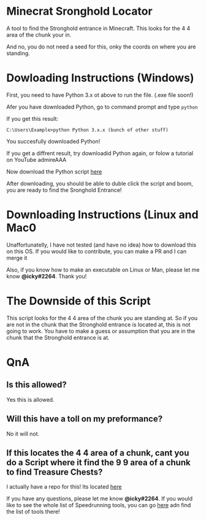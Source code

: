 # Minecrat Sronghold Locator
A tool to find the Stronghold entrance in Minecraft. This looks for the 4 4 area of the chunk your in.

And no, you do not need a seed for this, onky the coords on where you are standing.

# Dowloading Instructions (Windows)
First, you need to have Python 3.x ot above to run the file. (.exe file soon!)

Afer you have downloaded Python, go to command prompt and type `python`

If you get this result:

`
C:\Users\Example>python
Python 3.x.x (bunch of other stuff)
`

You succesfully downloaded Python!

If you get a diffrent result, try downloadid Python again, or folow a tutorial on YouTube admireAAA

Now download the Python script [here]()

After downloading, you should be able to duble click the script and boom, you are ready to find the Sronghold Entrance!

# Downloading Instructions (Linux and Mac0
Unaffortunatelly, I have not tested (and have no idea) how to download this on this OS. If you would like to contribute, you can make a PR and I can merge it

Also, if you know how to make an executable on Linux or Man, please let me know **@icky#2264**. Thank you!

# The Downside of this Script
This script looks for the 4 4 area of the chunk you are standing at. So if you are not in the chunk that the Stronghold entrance is located at, this is not going to work. You have to make a guess or assumption that you are in the chunk that the Stronghold entrance is at.

# QnA

## Is this allowed?
Yes this is allowed.

## Will this have a toll on my preformance?
No it will not.

## If this locates the 4 4 area of a chunk, cant you do a Script where it find the 9 9 area of a chunk to find Treasure Chests?
I actually have a repo for this! Its located [here]()

If you have any questions, please let me know **@icky#2264**. If you would like to see the whole list of Speedrunning tools, you can go [here]() adn find the list of tools there!
